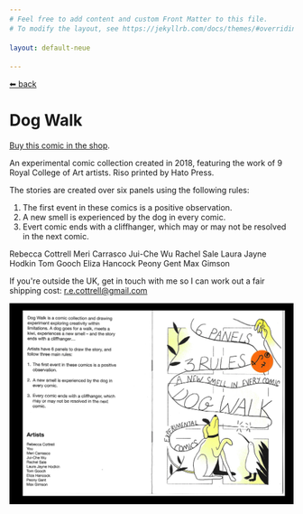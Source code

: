 ```yaml
---
# Feel free to add content and custom Front Matter to this file.
# To modify the layout, see https://jekyllrb.com/docs/themes/#overriding-theme-defaults

layout: default-neue

---
```


[⬅ back](index)

# Dog Walk

[Buy this comic in the shop](http://rapturebird.bigcartel.com). 

An experimental comic collection created in 2018, featuring the work of 9 Royal College of Art artists. Riso printed by Hato Press.

The stories are created over six panels using the following rules:

1. The first event in these comics is a positive observation.
2. A new smell is experienced by the dog in every comic.
3. Evert comic ends with a cliffhanger, which may or may not be resolved in the next comic.

Rebecca Cottrell
Meri Carrasco
Jui-Che Wu
Rachel Sale
Laura Jayne Hodkin
Tom Gooch
Eliza Hancock
Peony Gent
Max Gimson

If you're outside the UK, get in touch with me so I can work out a fair shipping cost: r.e.cottrell@gmail.com


![](images/dog_walk_cover1.jpg)  
